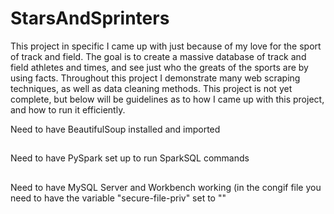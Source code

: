 # StarsAndSprinters
This project in specific I came up with just because of my love for the sport of track and field. The goal is to create a massive database of track and field athletes and times, and see just who the greats of the sports are by using facts. Throughout this project I demonstrate many web scraping techniques, as well as data cleaning methods. This project is not yet complete, but below will be guidelines as to how I came up with this project, and how to run it efficiently. 

Need to have BeautifulSoup installed and imported
##
Need to have PySpark set up to run SparkSQL commands
##
Need to have MySQL Server and Workbench working (in the congif file you need to have the variable "secure-file-priv" set to ""
##
